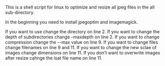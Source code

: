 This is a shell script for linux to optimize and resize all jpeg files in the all sub-directory.

In the beginning you need to install jpegoptim and imagemagick.

If you want to use change the directory on line 2.
If you want to change the depth of subdirectories change -maxdepth on line 2.
If you want to change compression change the --max value on line 9.
If you want to change files change filenames on line 9 and 11.
If you want to change the new sclae of images change dimensions on line 11.
If you don't want to overwrite images after resize cahnge the lsat file name on line 11.

